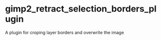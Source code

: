 # gimp2_retract_selection_borders_plugin
A plugin for croping layer borders and overwrite the image
